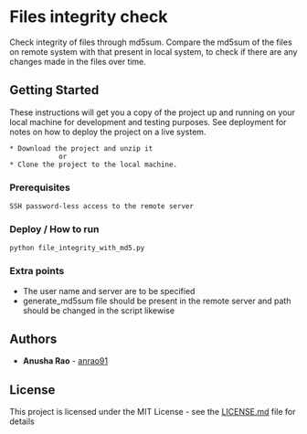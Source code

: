 # Files integrity check

Check integrity of files through md5sum. 
Compare the md5sum of the files on remote system with that present in local system,
to check if there are any changes made in the files over time.

## Getting Started

These instructions will get you a copy of the project up and running on your local machine for development and testing purposes. See deployment for notes on how to deploy the project on a live system.
```
* Download the project and unzip it
			or
* Clone the project to the local machine.
```

### Prerequisites

```
SSH password-less access to the remote server
```



### Deploy / How to run

```
python file_integrity_with_md5.py

```

### Extra points

* The user name and server are to be specified
* generate_md5sum file should be present in the remote server and path should be changed in the script likewise


## Authors

* **Anusha Rao** - [anrao91](https://github.com/anrao91)

## License

This project is licensed under the MIT License - see the [LICENSE.md](LICENSE.md) file for details
